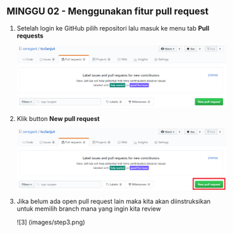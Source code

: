 ## MINGGU 02 - Menggunakan fitur pull request

1. Setelah login ke GitHub pilih repositori lalu masuk ke menu tab **Pull requests**
	
	![1](images/step1.png)
	
2. Klik button **New pull request**
	
	![2](images/step2.png)
	
3. Jika belum ada open pull request lain maka kita akan diinstruksikan untuk memilih branch mana yang ingin kita review
	
	![3] (images/step3.png)